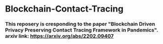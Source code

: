 # Blockchain-Contact-Tracing

### This reposery is cresponding to the paper "Blockchain Driven Privacy Preserving Contact Tracing Framework in Pandemics". arxiv link: https://arxiv.org/abs/2202.09407
